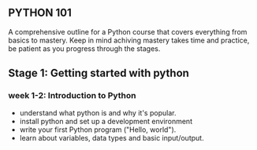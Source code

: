 ## PYTHON 101
A comprehensive outline for a Python course that covers everything from basics to mastery. Keep in mind
achiving mastery takes time and practice, be patient as you progress through the stages.

## Stage 1: Getting started with python

### week 1-2: Introduction to Python
- understand what python is and why it's popular.
- install python and set up a development environment
- write your first Python program ("Hello, world").
- learn about variables, data types and basic input/output.
